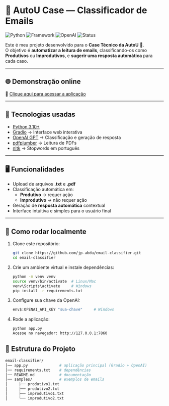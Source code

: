 # 📧 AutoU Case — Classificador de Emails

![Python](https://img.shields.io/badge/Python-3.10+-blue.svg)
![Framework](https://img.shields.io/badge/Framework-Gradio-orange.svg)
![OpenAI](https://img.shields.io/badge/API-OpenAI-green.svg)
![Status](https://img.shields.io/badge/Status-Online-success.svg)

Este é meu projeto desenvolvido para o **Case Técnico da AutoU** 🚀.  
O objetivo é **automatizar a leitura de emails**, classificando-os como **Produtivos** ou **Improdutivos**, e **sugerir uma resposta automática** para cada caso.  

---

## 🌐 Demonstração online
🔗 [Clique aqui para acessar a aplicação](https://huggingface.co/spaces/jpabdu/email-classifier)  

---

## 🚀 Tecnologias usadas
- [Python 3.10+](https://www.python.org/)
- [Gradio](https://gradio.app/) → Interface web interativa
- [OpenAI GPT](https://platform.openai.com/) → Classificação e geração de resposta
- [pdfplumber](https://github.com/jsvine/pdfplumber) → Leitura de PDFs
- [nltk](https://www.nltk.org/) → Stopwords em português

---

## 🖥️ Funcionalidades
- Upload de arquivos **.txt** e **.pdf**  
- Classificação automática em:  
  - **Produtivo** → requer ação  
  - **Improdutivo** → não requer ação  
- Geração de **resposta automática** contextual  
- Interface intuitiva e simples para o usuário final  

---

## 🔧 Como rodar localmente

1. Clone este repositório:
   ```bash
   git clone https://github.com/jp-abdu/email-classifier.git
   cd email-classifier
2. Crie um ambiente virtual e instale dependências:
    ```bash 
    python -m venv venv
    source venv/bin/activate  # Linux/Mac
    venv\Scripts\activate     # Windows
    pip install -r requirements.txt
3. Configure sua chave da OpenAI:
    ```bash
    env$:OPENAI_API_KEY "sua-chave"     # Windows
4. Rode a aplicação:
    ```bash
    python app.py
    Acesse no navegador: http://127.0.0.1:7860

## 📂 Estrutura do Projeto
  ```bash
  email-classifier/
  │── app.py              # aplicação principal (Gradio + OpenAI)
  │── requirements.txt    # dependências
  │── README.md           # documentação
  │── samples/            # exemplos de emails
  │     ├── produtivo1.txt
  │     ├── produtivo2.txt
  │     ├── improdutivo1.txt
  │     └── improdutivo2.txt
